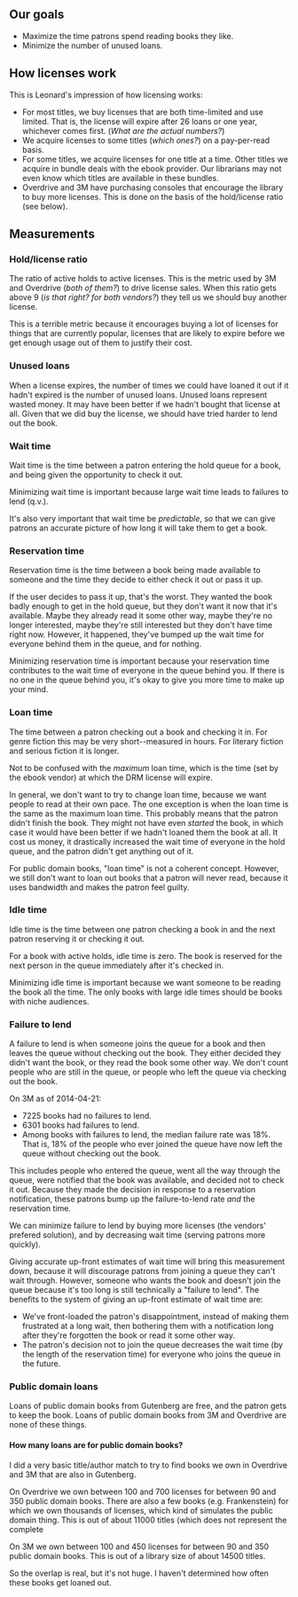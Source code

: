 ## Our goals

* Maximize the time patrons spend reading books they like.
* Minimize the number of unused loans.

## How licenses work

This is Leonard's impression of how licensing works:

* For most titles, we buy licenses that are both time-limited and use limited. That is, the license will expire after 26 loans or one year, whichever comes first. (_What are the actual numbers?_)
* We acquire licenses to some titles (_which ones?_) on a pay-per-read basis.
* For some titles, we acquire licenses for one title at a time. Other titles we acquire in bundle deals with the ebook provider. Our librarians may not even know which titles are available in these bundles.
* Overdrive and 3M have purchasing consoles that encourage the library to buy more licenses. This is done on 
the basis of the hold/license ratio (see below).

## Measurements

### Hold/license ratio

The ratio of active holds to active licenses. This is the metric used by 3M and Overdrive (_both of them?_) to drive license sales. When this ratio gets above 9 (_is that right? for both vendors?_) they tell us we should buy another license.

This is a terrible metric because it encourages buying a lot of licenses for things that are currently popular, licenses that are likely to expire before we get enough usage out of them to justify their cost.

### Unused loans

When a license expires, the number of times we could have loaned it out if it hadn't expired is the number of unused loans. Unused loans represent wasted money. It may have been better if we hadn't bought that license at all. Given that we did buy the license, we should have tried harder to lend out the book.

### Wait time

Wait time is the time between a patron entering the hold queue for a book, and being given the opportunity to check it out.

Minimizing wait time is important because large wait time leads to failures to lend (q.v.).

It's also very important that wait time be _predictable_, so that we can give patrons an accurate picture of how long it will take them to get a book.

### Reservation time

Reservation time is the time between a book being made available to someone and the time they decide to either check it out or pass it up.

If the user decides to pass it up, that's the worst. They wanted the book badly enough to get in the hold queue, but they don't want it now that it's available. Maybe they already read it some other way, maybe they're no longer interested, maybe they're still interested but they don't have time right now. However, it happened, they've bumped up the wait time for everyone behind them in the queue, and for nothing.

Minimizing reservation time is important because your reservation time contributes to the wait time of everyone in the queue behind you. If there is no one in the queue behind you, it's okay to give you more time to make up your mind.

### Loan time

The time between a patron checking out a book and checking it in. For genre fiction this may be very short--measured in hours. For literary fiction and serious fiction it is longer. 

Not to be confused with the _maximum_ loan time, which is the time (set by the ebook vendor) at which the DRM license will expire.

In general, we don't want to try to change loan time, because we want people to read at their own pace. The one exception is when the loan time is the same as the maximum loan time. This probably means that the patron didn't finish the book. They might not have even _started_ the book, in which case it would have been better if we hadn't loaned them the book at all. It cost us money, it drastically increased the wait time of everyone in the hold queue, and the patron didn't get anything out of it.

For public domain books, "loan time" is not a coherent concept. However, we still don't want to loan out books that a patron will never read, because it uses bandwidth and makes the patron feel guilty.

### Idle time

Idle time is the time between one patron checking a book in and the next patron reserving it or checking it out.

For a book with active holds, idle time is zero. The book is reserved for the next person in the queue immediately after it's checked in.

Minimizing idle time is important because we want someone to be reading the book all the time. The only books with large idle times should be books with niche audiences.

### Failure to lend

A failure to lend is when someone joins the queue for a book and then leaves the queue without checking out the book. They either decided they didn't want the book, or they read the book some other way. We don't count people who are still in the queue, or people who left the queue via checking out the book.

On 3M as of 2014-04-21:

* 7225 books had no failures to lend.
* 6301 books had failures to lend.
* Among books with failures to lend, the median failure rate was 18%. That is, 18% of the people who ever joined the queue have now left the queue without checking out the book.

This includes people who entered the queue, went all the way through the queue, were notified that the book was available, and decided not to check it out. Because they made the decision in response to a reservation notification, these patrons bump up the failure-to-lend rate _and_ the reservation time.

We can minimize failure to lend by buying more licenses (the vendors' prefered solution), and by decreasing wait time (serving patrons more quickly). 

Giving accurate up-front estimates of wait time will bring this measurement down, because it will discourage patrons from joining a queue they can't wait through. However, someone who wants the book and doesn't join the queue because it's too long is still technically a "failure to lend". The benefits to the system of giving an up-front estimate of wait time are:

* We've front-loaded the patron's disappointment, instead of making them frustrated at a long wait, then bothering them with a notification long after they're forgotten the book or read it some other way.
* The patron's decision not to join the queue decreases the wait time (by the length of the reservation time) for everyone who joins the queue in the future.

### Public domain loans

Loans of public domain books from Gutenberg are free, and the patron gets to keep the book. Loans of public domain books from 3M and Overdrive are none of these things.

#### How many loans are for public domain books?

I did a very basic title/author match to try to find books we own in Overdrive and 3M that are also in Gutenberg.

On Overdrive we own between 100 and 700 licenses for between 90 and 350 public domain books. There are also a few books (e.g. Frankenstein) for which we own thousands of licenses, which kind of simulates the public domain thing. This is out of about 11000 titles (which does not represent the complete 

On 3M we own between 100 and 450 licenses for between 90 and 350 public domain books. This is out of a library size of about 14500 titles.

So the overlap is real, but it's not huge. I haven't determined how often these books get loaned out.

